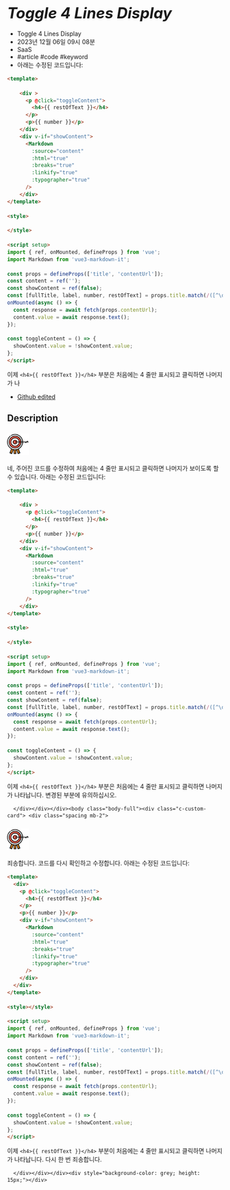 # **<span style="font-size: 35px; font-style: italic;">Toggle 4 Lines Display</span>**


- Toggle 4 Lines Display  
- 2023년 12월 06일 09시 08분  
- SaaS  
- #article #code #keyword  
- 아래는 수정된 코드입니다:

```html
<template>

    <div >
      <p @click="toggleContent">
        <h4>{{ restOfText }}</h4>
      </p>
      <p>{{ number }}</p>
    </div>
    <div v-if="showContent">
      <Markdown
        :source="content"
        :html="true"
        :breaks="true"
        :linkify="true"
        :typographer="true"
      />
    </div>
</template>

<style>

</style>

<script setup>
import { ref, onMounted, defineProps } from 'vue';
import Markdown from 'vue3-markdown-it';

const props = defineProps(['title', 'contentUrl']);
const content = ref('');
const showContent = ref(false);
const [fullTitle, label, number, restOfText] = props.title.match(/([^\d]+)(\d+)(.*)/);
onMounted(async () => {
  const response = await fetch(props.contentUrl);
  content.value = await response.text();
});

const toggleContent = () => {
  showContent.value = !showContent.value;
};
</script>
```

이제 `<h4>{{ restOfText }}</h4>` 부분은 처음에는 4 줄만 표시되고 클릭하면 나머지가 나  
- [Github edited](https://github.com/d10000usd/WebDocuments/tree/main/public/md/Gpt "깃허브")
## Description  

<body class="body-full"><div class="c-custom-card"> <div class="spacing mb-2">  



###  <img src="https://raw.githubusercontent.com/d10000usd/WebDocuments/main/public/icon/Team/40-goal.svg" width="50" height="50" />   

  네, 주어진 코드를 수정하여 처음에는 4 줄만 표시되고 클릭하면 나머지가 보이도록 할 수 있습니다. 아래는 수정된 코드입니다:

```html
<template>

    <div >
      <p @click="toggleContent">
        <h4>{{ restOfText }}</h4>
      </p>
      <p>{{ number }}</p>
    </div>
    <div v-if="showContent">
      <Markdown
        :source="content"
        :html="true"
        :breaks="true"
        :linkify="true"
        :typographer="true"
      />
    </div>
</template>

<style>

</style>

<script setup>
import { ref, onMounted, defineProps } from 'vue';
import Markdown from 'vue3-markdown-it';

const props = defineProps(['title', 'contentUrl']);
const content = ref('');
const showContent = ref(false);
const [fullTitle, label, number, restOfText] = props.title.match(/([^\d]+)(\d+)(.*)/);
onMounted(async () => {
  const response = await fetch(props.contentUrl);
  content.value = await response.text();
});

const toggleContent = () => {
  showContent.value = !showContent.value;
};
</script>
```

이제 `<h4>{{ restOfText }}</h4>` 부분은 처음에는 4 줄만 표시되고 클릭하면 나머지가 나타납니다. 변경된 부분에 유의하십시오.


      </div></div></div><body class="body-full"><div class="c-custom-card"> <div class="spacing mb-2">  



###  <img src="https://raw.githubusercontent.com/d10000usd/WebDocuments/main/public/icon/Team/40-goal.svg" width="50" height="50" />   

  죄송합니다. 코드를 다시 확인하고 수정합니다. 아래는 수정된 코드입니다:

```html
<template>
  <div>
    <p @click="toggleContent">
      <h4>{{ restOfText }}</h4>
    </p>
    <p>{{ number }}</p>
    <div v-if="showContent">
      <Markdown
        :source="content"
        :html="true"
        :breaks="true"
        :linkify="true"
        :typographer="true"
      />
    </div>
  </div>
</template>

<style></style>

<script setup>
import { ref, onMounted, defineProps } from 'vue';
import Markdown from 'vue3-markdown-it';

const props = defineProps(['title', 'contentUrl']);
const content = ref('');
const showContent = ref(false);
const [fullTitle, label, number, restOfText] = props.title.match(/([^\d]+)(\d+)(.*)/);
onMounted(async () => {
  const response = await fetch(props.contentUrl);
  content.value = await response.text();
});

const toggleContent = () => {
  showContent.value = !showContent.value;
};
</script>
```

이제 `<h4>{{ restOfText }}</h4>` 부분이 처음에는 4 줄만 표시되고 클릭하면 나머지가 나타납니다. 다시 한 번 죄송합니다.


      </div></div></div><div style="background-color: grey; height: 15px;"></div>

  